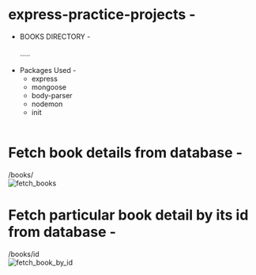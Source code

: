 # express-practice-projects -
* BOOKS DIRECTORY - <br><br>
.....<br><br>
* Packages Used - <br>
  * express<br>
  * mongoose<br>
  * body-parser<br>
  * nodemon<br>
  * init<br><br>
# Fetch book details from database -
/books/<br>
![fetch_books](https://user-images.githubusercontent.com/100152824/162209124-c90e4bd3-c539-4854-943f-8a135379b2d9.png)
# Fetch particular book detail by its id from database -
/books/id<br>
![fetch_book_by_id](https://user-images.githubusercontent.com/100152824/162209932-c2510519-4fde-453d-9e9d-87b3b85508ea.png)
